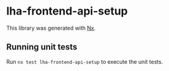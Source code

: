# lha-frontend-api-setup

This library was generated with [Nx](https://nx.dev).

## Running unit tests

Run `nx test lha-frontend-api-setup` to execute the unit tests.
